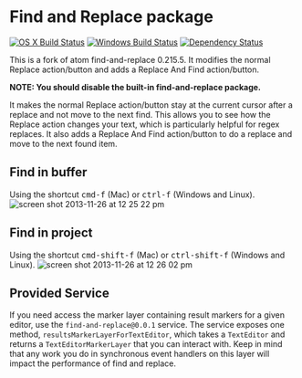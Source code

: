 # Find and Replace package
[![OS X Build Status](https://travis-ci.org/atom/find-and-replace.svg?branch=master)](https://travis-ci.org/atom/find-and-replace) [![Windows Build Status](https://ci.appveyor.com/api/projects/status/6w4baiiq5mw4nxky/branch/master?svg=true)](https://ci.appveyor.com/project/Atom/find-and-replace/branch/master) [![Dependency Status](https://david-dm.org/atom/find-and-replace.svg)](https://david-dm.org/atom/find-and-replace)

This is a fork of atom find-and-replace 0.215.5. It modifies the normal Replace action/button and adds a Replace And Find action/button.

**NOTE: You should disable the built-in find-and-replace package.**

It makes the normal Replace action/button stay at the current cursor after a replace and not move to the next find. This allows you to see how the Replace action changes your text, which is particularly helpful for regex replaces. It also adds a Replace And Find action/button to do a replace and move to the next found item.

## Find in buffer

Using the shortcut <kbd>cmd-f</kbd> (Mac) or <kbd>ctrl-f</kbd> (Windows and Linux).
![screen shot 2013-11-26 at 12 25 22 pm](https://f.cloud.github.com/assets/69169/1625938/a859fa70-56d9-11e3-8b2a-ac37c5033159.png)

## Find in project

Using the shortcut <kbd>cmd-shift-f</kbd> (Mac) or <kbd>ctrl-shift-f</kbd> (Windows and Linux).
![screen shot 2013-11-26 at 12 26 02 pm](https://f.cloud.github.com/assets/69169/1625945/b216d7b8-56d9-11e3-8b14-6afc33467be9.png)

## Provided Service

If you need access the marker layer containing result markers for a given editor, use the `find-and-replace@0.0.1` service. The service exposes one method, `resultsMarkerLayerForTextEditor`, which takes a `TextEditor` and returns a `TextEditorMarkerLayer` that you can interact with. Keep in mind that any work you do in synchronous event handlers on this layer will impact the performance of find and replace.
